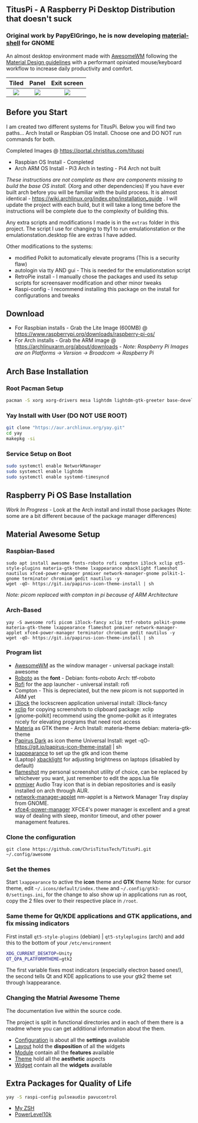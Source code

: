 ## TitusPi - A Raspberry Pi Desktop Distribution that doesn't suck

### Original work by PapyElGringo, he is now developing [material-shell](https://github.com/PapyElGringo/material-shell) for GNOME

An almost desktop environment made with [AwesomeWM](https://awesomewm.org/) following the [Material Design guidelines](https://material.io) with a performant opiniated mouse/keyboard workflow to increase daily productivity and comfort.


| Tiled         | Panel         | Exit screen   |
|:-------------:|:-------------:|:-------------:|
|![](https://i.imgur.com/fELCtep.png)|![](https://i.imgur.com/7IthpQS.png)|![](https://i.imgur.com/rcKOLYQ.png)|

## Before you Start

I am created two different systems for TitusPi. Below you will find two paths... Arch Install or Raspbian OS Install. Choose one and DO NOT run commands for both.

Completed Images @ https://portal.christitus.com/tituspi
- Raspbian OS Install - Completed
- Arch ARM OS Install - Pi3 Arch in testing - Pi4 Arch not built

*These instructions are not complete as there are components missing to build the base OS install.* (Xorg and other dependencies) If you have ever built arch before you will be familiar with the build process. It is almost identical - https://wiki.archlinux.org/index.php/installation_guide . I will update the project with each build, but it will take a long time before the instructions will be complete due to the complexity of building this. 

Any extra scripts and modifications I made is in the `extras` folder in this project. The script I use for changing to tty1 to run emulationstation or the emulationstation.desktop file are extras I have added. 

Other modifications to the systems:
- modified Polkit to automatically elevate programs (This is a security flaw)
- autologin via tty AND gui - This is needed for the emulationstation script
- RetroPie install - I manually chose the packages and used its setup scripts for screensaver modification and other minor tweaks
- Raspi-config - I recommend installing this package on the install for configurations and tweaks

## Download

- For Raspbian installs - Grab the Lite Image (600MB) @ https://www.raspberrypi.org/downloads/raspberry-pi-os/
- For Arch installs - Grab the ARM image @ https://archlinuxarm.org/about/downloads - _Note: Raspberry Pi Images are on Platforms -> Version -> Broadcom -> Raspberry Pi_


## Arch Base Installation

### Root Pacman Setup

```bash
pacman -S xorg xorg-drivers mesa lightdm lightdm-gtk-greeter base-devel vim nano sudo clang cmake git gcc glibc networkmanager
```
### Yay Install with User (DO NOT USE ROOT)

```bash
git clone "https://aur.archlinux.org/yay.git"
cd yay
makepkg -si
```

### Service Setup on Boot

```bash
sudo systemctl enable NetworkManager
sudo systemctl enable lightdm
sudo systemctl enable systemd-timesyncd
```

## Raspberry Pi OS Base Installation 

*Work In Progress* - Look at the Arch install and install those packages (Note: some are a bit different because of the package manager differences)

## Material Awesome Setup

### Raspbian-Based

```
sudo apt install awesome fonts-roboto rofi compton i3lock xclip qt5-style-plugins materia-gtk-theme lxappearance xbacklight flameshot nautilus xfce4-power-manager pnmixer network-manager-gnome polkit-1-gnome terminator chromium gedit nautilus -y
wget -qO- https://git.io/papirus-icon-theme-install | sh
```

*Note: picom replaced with compton in pi because of ARM Architecture*

### Arch-Based

```
yay -S awesome rofi picom i3lock-fancy xclip ttf-roboto polkit-gnome materia-gtk-theme lxappearance flameshot pnmixer network-manager-applet xfce4-power-manager terminator chromium gedit nautilus -y
wget -qO- https://git.io/papirus-icon-theme-install | sh
```

### Program list

- [AwesomeWM](https://awesomewm.org/) as the window manager - universal package install: awesome
- [Roboto](https://fonts.google.com/specimen/Roboto) as the **font** - Debian: fonts-roboto Arch: ttf-roboto
- [Rofi](https://github.com/DaveDavenport/rofi) for the app launcher - universal install: rofi
- Compton - This is depreciated, but the new picom is not supported in ARM yet
- [i3lock](https://github.com/meskarune/i3lock-fancy) the lockscreen application universal install: i3lock-fancy
- [xclip](https://github.com/astrand/xclip) for copying screenshots to clipboard package: xclip
- [gnome-polkit] recommend using the gnome-polkit as it integrates nicely for elevating programs that need root access
- [Materia](https://github.com/nana-4/materia-theme) as GTK theme - Arch Install: materia-theme debian: materia-gtk-theme
- [Papirus Dark](https://github.com/PapirusDevelopmentTeam/papirus-icon-theme) as icon theme Universal Install: wget -qO- https://git.io/papirus-icon-theme-install | sh
- [lxappearance](https://sourceforge.net/projects/lxde/files/LXAppearance/) to set up the gtk and icon theme
- (Laptop) [xbacklight](https://www.x.org/archive/X11R7.5/doc/man/man1/xbacklight.1.html) for adjusting brightness on laptops (disabled by default)
- [flameshot](https://flameshot.js.org/#/) my personal screenshot utility of choice, can be replaced by whichever you want, just remember to edit the apps.lua file
- [pnmixer](https://github.com/nicklan/pnmixer) Audio Tray icon that is in debian repositories and is easily installed on arch through AUR.
- [network-manager-applet](https://gitlab.gnome.org/GNOME/network-manager-applet) nm-applet is a Network Manager Tray display from GNOME.
- [xfce4-power-manager](https://docs.xfce.org/xfce/xfce4-power-manager/start) XFCE4's power manager is excellent and a great way of dealing with sleep, monitor timeout, and other power management features.

### Clone the configuration

```
git clone https://github.com/ChrisTitusTech/TitusPi.git ~/.config/awesome
```

### Set the themes

Start `lxappearance` to active the **icon** theme and **GTK** theme
Note: for cursor theme, edit `~/.icons/default/index.theme` and `~/.config/gtk3-0/settings.ini`, for the change to also show up in applications run as root, copy the 2 files over to their respective place in `/root`.

### Same theme for Qt/KDE applications and GTK applications, and fix missing indicators

First install `qt5-style-plugins` (debian) | `qt5-styleplugins` (arch) and add this to the bottom of your `/etc/environment`

```bash
XDG_CURRENT_DESKTOP=Unity
QT_QPA_PLATFORMTHEME=gtk2
```

The first variable fixes most indicators (especially electron based ones!), the second tells Qt and KDE applications to use your gtk2 theme set through lxappearance.

### Changing the Matrial Awesome Theme

The documentation live within the source code.

The project is split in functional directories and in each of them there is a readme where you can get additional information about the them.

* [Configuration](./configuration) is about all the **settings** available
* [Layout](./layout) hold the **disposition** of all the widgets
* [Module](./module) contain all the **features** available
* [Theme](./theme) hold all the **aesthetic** aspects
* [Widget](./widget) contain all the **widgets** available

## Extra Packages for Quality of Life

```bash
yay -S raspi-config pulseaudio pavucontrol
```

* [My ZSH](https://github.com/ChrisTitusTech/zsh)
* [PowerLevel10k](https://github.com/romkatv/powerlevel10k)
